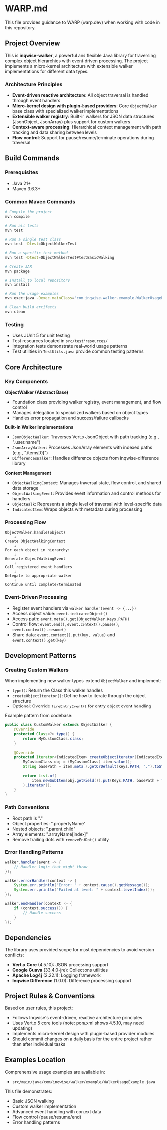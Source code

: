 # WARP.md

This file provides guidance to WARP (warp.dev) when working with code in this repository.

## Project Overview

This is **inqwise-walker**, a powerful and flexible Java library for traversing complex object hierarchies with event-driven processing. The project implements a micro-kernel architecture with extensible walker implementations for different data types.

### Architecture Principles

- **Event-driven reactive architecture**: All object traversal is handled through event handlers
- **Micro-kernel design with plugin-based providers**: Core `ObjectWalker` base class with specialized walker implementations
- **Extensible walker registry**: Built-in walkers for JSON data structures (JsonObject, JsonArray) plus support for custom walkers
- **Context-aware processing**: Hierarchical context management with path tracking and data sharing between levels
- **Flow control**: Support for pause/resume/terminate operations during traversal

## Build Commands

### Prerequisites
- Java 21+
- Maven 3.6.3+

### Common Maven Commands
```bash
# Compile the project
mvn compile

# Run all tests
mvn test

# Run a single test class
mvn test -Dtest=ObjectWalkerTest

# Run a specific test method
mvn test -Dtest=ObjectWalkerTest#testBasicWalking

# Create JAR
mvn package

# Install to local repository
mvn install

# Run the usage examples
mvn exec:java -Dexec.mainClass="com.inqwise.walker.example.WalkerUsageExample"

# Clean build artifacts
mvn clean
```

### Testing
- Uses JUnit 5 for unit testing
- Test resources located in `src/test/resources/`
- Integration tests demonstrate real-world usage patterns
- Test utilities in `TestUtils.java` provide common testing patterns

## Core Architecture

### Key Components

**ObjectWalker (Abstract Base)**
- Foundation class providing walker registry, event management, and flow control
- Manages delegation to specialized walkers based on object types
- Handles error propagation and success/failure callbacks

**Built-in Walker Implementations**
- `JsonObjectWalker`: Traverses Vert.x JsonObject with path tracking (e.g., ".user.name")  
- `JsonArrayWalker`: Processes JsonArray elements with indexed paths (e.g., ".items[0]")
- `DifferencesWalker`: Handles difference objects from inqwise-difference library

**Context Management**
- `ObjectWalkingContext`: Manages traversal state, flow control, and shared data storage
- `ObjectWalkingEvent`: Provides event information and control methods for handlers
- `ObjectWalk`: Represents a single level of traversal with level-specific data
- `IndicatedItem`: Wraps objects with metadata during processing

### Processing Flow
```
ObjectWalker.handle(object)
    ↓
Create ObjectWalkingContext  
    ↓
For each object in hierarchy:
    ↓
Generate ObjectWalkingEvent
    ↓
Call registered event handlers
    ↓
Delegate to appropriate walker
    ↓
Continue until complete/terminated
```

### Event-Driven Processing
- Register event handlers via `walker.handler(event -> {...})`  
- Access object value: `event.indicatedObject()`
- Access path: `event.meta().get(ObjectWalker.Keys.PATH)`
- Control flow: `event.end()`, `event.context().pause()`, `event.context().resume()`
- Share data: `event.context().put(key, value)` and `event.context().get(key)`

## Development Patterns

### Creating Custom Walkers
When implementing new walker types, extend `ObjectWalker` and implement:
- `type()`: Return the Class this walker handles
- `createObjectIterator()`: Define how to iterate through the object structure
- Optional: Override `fireEntryEvent()` for entry object event handling

Example pattern from codebase:
```java
public class CustomWalker extends ObjectWalker {
    @Override
    protected Class<?> type() {
        return MyCustomClass.class;
    }
    
    @Override  
    protected Iterator<IndicatedItem> createObjectIterator(IndicatedItem item, ObjectWalkingContext context) {
        MyCustomClass obj = (MyCustomClass) item.value();
        String basePath = item.meta().getOrDefault(Keys.PATH, ".").toString();
        
        return List.of(
            item.newSubItem(obj.getField()).put(Keys.PATH, basePath + ".field")
        ).iterator();
    }
}
```

### Path Conventions
- Root path is "."
- Object properties: ".propertyName"  
- Nested objects: ".parent.child"
- Array elements: ".arrayName[index]"
- Remove trailing dots with `removeEndDot()` utility

### Error Handling Patterns
```java
walker.handler(event -> {
    // Handler logic that might throw
});

walker.errorHandler(context -> {
    System.err.println("Error: " + context.cause().getMessage());
    System.err.println("Failed at level: " + context.levelIndex());
});

walker.endHandler(context -> {
    if (context.success()) {
        // Handle success
    }
});
```

## Dependencies

The library uses provided scope for most dependencies to avoid version conflicts:
- **Vert.x Core** (4.5.10): JSON processing support  
- **Google Guava** (33.4.0-jre): Collections utilities
- **Apache Log4j** (2.22.1): Logging framework
- **Inqwise Difference** (1.0.0): Difference processing support

## Project Rules & Conventions

Based on user rules, this project:
- Follows Inqwise's event-driven, reactive architecture principles
- Uses Vert.x 5 core tools (note: pom.xml shows 4.5.10, may need updating)
- Implements micro-kernel design with plugin-based provider modules
- Should commit changes on a daily basis for the entire project rather than after individual tasks

## Examples Location

Comprehensive usage examples are available in:
- `src/main/java/com/inqwise/walker/example/WalkerUsageExample.java`

This file demonstrates:
- Basic JSON walking
- Custom walker implementation  
- Advanced event handling with context data
- Flow control (pause/resume/end)
- Error handling patterns